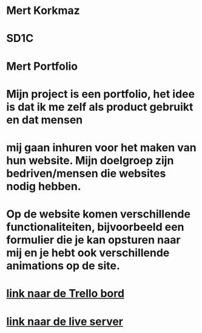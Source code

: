 ﻿# Mert Korkmaz

# SD1C

# Mert Portfolio

# Mijn project is een portfolio, het idee is dat ik me zelf als product gebruikt en dat mensen
# mij gaan inhuren voor het maken van hun website. Mijn doelgroep zijn bedriven/mensen die websites nodig hebben.
# Op de website komen verschillende functionaliteiten, bijvoorbeeld een formulier die je kan opsturen naar mij en je hebt ook verschillende animations op de site.

# [link naar de Trello bord](https://trello.com/b/15yQhI76/portfolio)

# [link naar de live server](http://32840.hosts1.ma-cloud.nl/portfolio/index.php)
